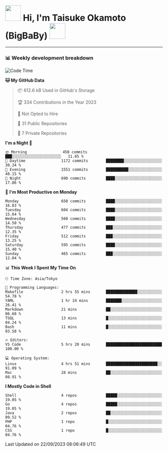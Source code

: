 <!-- Title -->
<h1>
    <img src="https://media.tenor.com/TlyRveJkgo4AAAAi/cloud-cloud-strife.gif" width="50"/> 
    Hi, I'm Taisuke Okamoto (BigBaBy) 
    <img src="https://media.tenor.com/TlyRveJkgo4AAAAi/cloud-cloud-strife.gif" width="50"/>
</h1>

---

<h3> 📊 Weekly development breakdown </h3>
<!-- waka-readme-stats -->

<!--START_SECTION:waka-->
![Code Time](http://img.shields.io/badge/Code%20Time-1%2C618%20hrs%2010%20mins-blue)

**🐱 My GitHub Data** 

> 📦 612.6 kB Used in GitHub's Storage 
 > 
> 🏆 334 Contributions in the Year 2023
 > 
> 🚫 Not Opted to Hire
 > 
> 📜 31 Public Repositories 
 > 
> 🔑 7 Private Repositories 
 > 
**I'm a Night 🦉** 

```text
🌞 Morning                450 commits         ███░░░░░░░░░░░░░░░░░░░░░░   11.65 % 
🌆 Daytime                1172 commits        ████████░░░░░░░░░░░░░░░░░   30.34 % 
🌃 Evening                1551 commits        ██████████░░░░░░░░░░░░░░░   40.15 % 
🌙 Night                  690 commits         ████░░░░░░░░░░░░░░░░░░░░░   17.86 % 
```
📅 **I'm Most Productive on Monday** 

```text
Monday                   650 commits         ████░░░░░░░░░░░░░░░░░░░░░   16.83 % 
Tuesday                  604 commits         ████░░░░░░░░░░░░░░░░░░░░░   15.64 % 
Wednesday                560 commits         ████░░░░░░░░░░░░░░░░░░░░░   14.50 % 
Thursday                 477 commits         ███░░░░░░░░░░░░░░░░░░░░░░   12.35 % 
Friday                   512 commits         ███░░░░░░░░░░░░░░░░░░░░░░   13.25 % 
Saturday                 595 commits         ████░░░░░░░░░░░░░░░░░░░░░   15.40 % 
Sunday                   465 commits         ███░░░░░░░░░░░░░░░░░░░░░░   12.04 % 
```


📊 **This Week I Spent My Time On** 

```text
🕑︎ Time Zone: Asia/Tokyo

💬 Programming Languages: 
Makefile                 2 hrs 55 mins       ██████████████░░░░░░░░░░░   54.78 % 
YAML                     1 hr 24 mins        ███████░░░░░░░░░░░░░░░░░░   26.41 % 
Markdown                 21 mins             ██░░░░░░░░░░░░░░░░░░░░░░░   06.68 % 
TSQL                     13 mins             █░░░░░░░░░░░░░░░░░░░░░░░░   04.24 % 
Bash                     11 mins             █░░░░░░░░░░░░░░░░░░░░░░░░   03.58 % 

🔥 Editors: 
VS Code                  5 hrs 20 mins       █████████████████████████   100.00 % 

💻 Operating System: 
Linux                    4 hrs 51 mins       ███████████████████████░░   91.09 % 
Mac                      28 mins             ██░░░░░░░░░░░░░░░░░░░░░░░   08.91 % 
```

**I Mostly Code in Shell** 

```text
Shell                    4 repos             █████░░░░░░░░░░░░░░░░░░░░   19.05 % 
Go                       4 repos             █████░░░░░░░░░░░░░░░░░░░░   19.05 % 
Java                     2 repos             ██░░░░░░░░░░░░░░░░░░░░░░░   09.52 % 
PHP                      1 repo              █░░░░░░░░░░░░░░░░░░░░░░░░   04.76 % 
CSS                      1 repo              █░░░░░░░░░░░░░░░░░░░░░░░░   04.76 % 
```




 Last Updated on 22/09/2023 08:06:49 UTC
<!--END_SECTION:waka-->
